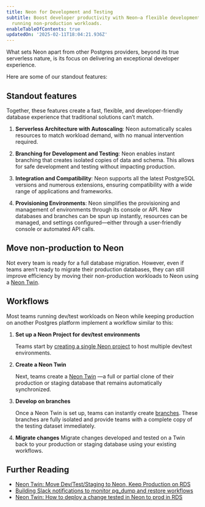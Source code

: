 ```yaml
---
title: Neon for Development and Testing
subtitle: Boost developer productivity with Neon—a flexible development sandbox for
  running non-production workloads.
enableTableOfContents: true
updatedOn: '2025-02-11T18:04:21.936Z'
---
```


What sets Neon apart from other Postgres providers, beyond its true serverless nature, is its focus on delivering an exceptional developer experience.

Here are some of our standout features:

## Standout features

Together, these features create a fast, flexible, and developer-friendly database experience that traditional solutions can’t match.

1. **Serverless Architecture with Autoscaling**: Neon automatically scales resources to match workload demand, with no manual intervention required.

2. **Branching for Development and Testing**: Neon enables instant branching that creates isolated copies of data and schema. This allows for safe development and testing without impacting production.

3. **Integration and Compatibility**: Neon supports all the latest PostgreSQL versions and numerous extensions, ensuring compatibility with a wide range of applications and frameworks.

4. **Provisioning Environments**: Neon simplifies the provisioning and management of environments through its console or API. New databases and branches can be spun up instantly, resources can be managed, and settings configured—either through a user-friendly console or automated API calls.

## Move non-production to Neon

Not every team is ready for a full database migration. However, even if teams aren’t ready to migrate their production databases, they can still improve efficiency by moving their non-production workloads to Neon using a [Neon Twin](/docs/guides/neon-twin-intro).

<CTA title="Create a Neon Twin" description="A Neon Twin is a full or partial clone of your production or staging database, providing developers and teams with isolated, sandboxed environments that closely mirror production. <br><br>Learn how to create a Twin <a href='/docs/guides/neon-twin-intro'>here</a>." isIntro />

## Workflows

Most teams running dev/test workloads on Neon while keeping production on another Postgres platform implement a workflow similar to this:

1. **Set up a Neon Project for dev/test environments**

   Teams start by [creating a single Neon project](/docs/get-started-with-neon/signing-up#sign-up) to host multiple dev/test environments.

2. **Create a Neon Twin**

   Next, teams create a [Neon Twin](/docs/guides/neon-twin-intro) —a full or partial clone of their production or staging database that remains automatically synchronized.

3. **Develop on branches**

   Once a Neon Twin is set up, teams can instantly create [branches](/docs/introduction/branching). These branches are fully isolated and provide teams with a complete copy of the testing dataset immediately.

4. **Migrate changes**
   Migrate changes developed and tested on a Twin back to your production or staging database using your existing workflows.

## Further Reading

- [Neon Twin: Move Dev/Test/Staging to Neon, Keep Production on RDS](https://neon.tech/blog/optimizing-dev-environments-in-aws-rds-with-neon-postgres-part-ii-using-github-actions-to-mirror-rds-in-neon)
- [Building Slack notifications to monitor pg_dump and restore workflows](https://neon.tech/blog/building-slack-notifications-to-monitor-pg_dump-and-restore-workflows)
- [Neon Twin: How to deploy a change tested in Neon to prod in RDS](https://neon.tech/blog/neon-twin-deploy-workflow)

<CTA title="Let's Connect" description="We’re happy to give you a hand with any technical questions about how to set this workflow up. We can also discuss pricing options, annual contracts, and provide migration assistance." buttonText="Contact us" buttonUrl="/contact-sales" />
